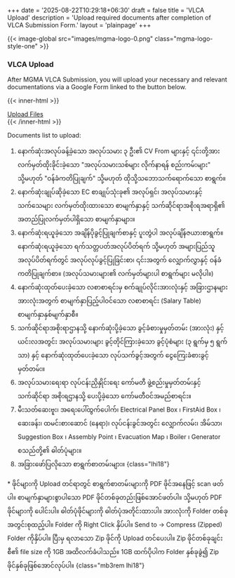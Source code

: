 +++
date = '2025-08-22T10:29:18+06:30'
draft = false
title = 'VLCA Upload'
description = 'Upload required documents after completion of VLCA Submission Form.'
layout = 'plainpage'
+++

{{< image-global src="images/mgma-logo-0.png" class="mgma-logo-style-one" >}}

### VLCA Upload

After MGMA VLCA Submission, you will upload your necessary and relevant documentations via a Google Form linked to the button below.

{{< inner-html >}}
<div><a href="https://docs.google.com/forms/d/e/1FAIpQLSf5cQANss3rmYs2UnC8a9Zxdi87JeUMhKukYGbHLs1x2aeNMA/viewform?usp=header" class="button-style-one mb1rem">Upload Files</a></div>
{{< /inner-html >}}

Documents list to upload:

1. နောက်ဆုံးအလုပ်ခန့်ခဲ့သော အလုပ်သမား ၃ ဦး၏ CV From များနှင့် ၎င်းတို့အား လက်မှတ်ထိုးခိုင်းခဲ့သော "အလုပ်သမားသစ်များ လိုက်နာရန် စည်းကမ်းများ" သို့မဟုတ် "ဝန်ခံကတိပြုချက်" သို့မဟုတ် ထိုသို့သဘောသက်ရောက်သော စာရွက်။
2. နောက်ဆုံးချုပ်ဆိုခဲ့သော EC စာချုပ်သုံးခု၏ အလုပ်ရှင်၊ အလုပ်သမားနှင့် သက်သေများ လက်မှတ်ထိုးထားသော စာမျက်နှာနှင့် သက်ဆိုင်ရာအစိုးရအရာရှိ၏ အတည်ပြုလက်မှတ်ပါရှိသော စာမျက်နှာများ။
3. နောက်ဆုံးရယူခဲ့သော အချိန်ပိုခွင့်ပြုချက်စာနှင့် ပူးတွဲပါ အလုပ်ချိန်ဇယားစာရွက်။ နောက်ဆုံးရယူခဲ့သော ရက်သတ္တပတ်အလုပ်ပိတ်ရက် သို့မဟုတ် အများပြည်သူအလုပ်ပိတ်ရက်တွင် အလုပ်လုပ်ခွင့်ပြုခြင်းစာ၊ ၎င်းအတွက် လျှောက်လွှာနှင့် ဝန်ခံကတိပြုချက်စာ။ (အလုပ်သမားများ၏ လက်မှတ်များပါ စာရွက်များ မလိုပါ။)
4. နောက်ဆုံးထုတ်ပေးခဲ့သော လစာစာရင်းမှ စက်ချုပ်လိုင်းအားလုံးနှင့် အခြားဌာနများအားလုံးအတွက် စာမျက်နှာပြည့်ပါဝင်သော လစာစာရင်း (Salary Table) စာမျက်နှာနှစ်မျက်နှာစီ။
5. သက်ဆိုင်ရာအစိုးရာဌာနသို့ နောက်ဆုံးပို့ခဲ့သော ခွင့်ခံစားမှုမှတ်တမ်း (အားလုံး) နှင့် ယင်းလအတွင်း အလုပ်သမားများ ခွင့်တိုင်ကြားခဲ့သော ခွင့်ပုံစံများ (၃ ရွက်မှ ၅ ရွက်သာ) နှင့် နောက်ဆုံးထုတ်ပေးခဲ့သော လုပ်သက်ခွင့်အတွက် ငွေကြေးခံစားခွင့်မှတ်တမ်း။
6. အလုပ်သမားရေးရာ လုပ်ငန်းညှိနှိုင်းရေး ကော်မတီ ဖွဲ့စည်းမှုမှတ်တမ်းနှင့် သက်ဆိုင်ရာ အစိုးရဌာနသို့ ပေးပို့ခဲ့သော ကော်မတီဝင်အမည်စာရင်း။
7. မီးသတ်ဆေးဗူး၊ အရေးပေါ်ထွက်ပေါက်၊ Electrical Panel Box ၊ FirstAid Box ၊ ဆေးခန်း၊ ထမင်းစားဆောင် (နေရာ)၊ လုပ်ငန်းခွင်အတွင်း လျှောက်လမ်း၊ အိမ်သာ၊ Suggestion Box ၊ Assembly Point ၊ Evacuation Map ၊ Boiler ၊ Generator စသည်တို့၏ ဓါတ်ပုံများ။
8. အခြားဖော်ပြလိုသော စာရွက်စာတမ်းများ။
{class="lhi18"}

&ast; ဖိုင်များကို Upload တင်ရာတွင် စာရွက်စာတမ်းများကို PDF ဖိုင်အနေဖြင့် scan ဖတ်ပါ။ စာမျက်နှာများစွာပါသော PDF ဖိုင်တစ်ခုတည်းဖြစ်အောင်ဖတ်ပါ။ သို့မဟုတ် PDF ဖိုင်များကို ပေါင်းပါ။ ဓါတ်ပုံဖိုင်များကို ဓါတ်ပုံအတိုင်းထားပါ။ အားလုံးကို Folder တစ်ခုအတွင်းစုထည့်ပါ။ Folder ကို Right Click နှိပ်ပါ။ Send to &rarr; Compress (Zipped) Folder ကိုနှိပ်ပါ။ ပြီးမှ ရလာသော Zip ဖိုင်ကို Upload တင်ပေးပါ။ Zip ဖိုင်တစ်ခုချင်းစီ၏ file size ကို 1GB အထိလက်ခံပါသည်။ 1GB ထက်ပိုပါက Folder နှစ်ခုခွဲ၍ Zip ဖိုင်နှစ်ခုဖြစ်အောင်လုပ်ပါ။
{class="mb3rem lhi18"}